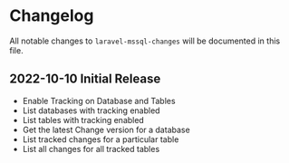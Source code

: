 # Changelog

All notable changes to `laravel-mssql-changes` will be documented in this file.

## 2022-10-10 Initial Release
 - Enable Tracking on Database and Tables
 - List databases with tracking enabled
 - List tables with tracking enabled
 - Get the latest Change version for a database
 - List tracked changes for a particular table
 - List all changes for all tracked tables